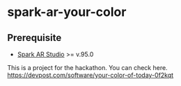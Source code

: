 # spark-ar-your-color

## Prerequisite
- [Spark AR Studio](https://sparkar.facebook.com/ar-studio/download/) >= v.95.0


This is a project for the hackathon.  You can check here.  https://devpost.com/software/your-color-of-today-0f2kqt